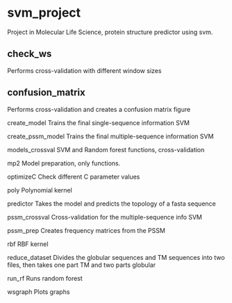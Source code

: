 # svm_project
Project in Molecular Life Science, protein structure predictor using svm.

check_ws
-
Performs cross-validation with different window sizes

confusion_matrix
-
Performs cross-validation and creates a confusion matrix figure

create_model
Trains the final single-sequence information SVM

create_pssm_model
Trains the final multiple-sequence information SVM

models_crossval
SVM and Random forest functions, cross-validation

mp2
Model preparation, only functions. 

optimizeC
Check different C parameter values

poly
Polynomial kernel

predictor
Takes the model and predicts the topology of a fasta sequence 

pssm_crossval
Cross-validation for the multiple-sequence info SVM

pssm_prep
Creates frequency matrices from the PSSM

rbf
RBF kernel

reduce_dataset
Divides the globular sequences and TM sequences into two files, then takes one part TM and two parts globular

run_rf
Runs random forest 

wsgraph
Plots graphs
